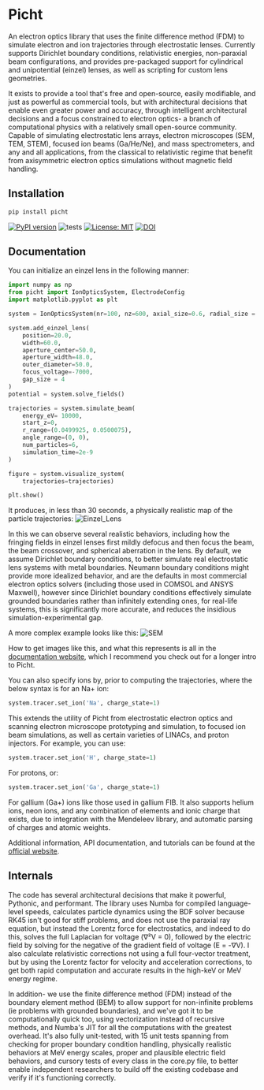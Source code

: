# Picht
An electron optics library that uses the finite difference method (FDM) to simulate electron and ion trajectories through electrostatic lenses. Currently supports Dirichlet boundary conditions, relativistic energies, non-paraxial beam configurations, and provides pre-packaged support for cylindrical and unipotential (einzel) lenses, as well as scripting for custom lens geometries.

It exists to provide a tool that's free and open-source, easily modifiable, and just as powerful as commercial tools, but with architectural decisions that enable even greater power and accuracy, through intelligent architectural decisions and a focus constrained to electron optics- a branch of computational physics with a relatively small open-source community. Capable of simulating electrostatic lens arrays, electron microscopes (SEM, TEM, STEM), focused ion beams (Ga/He/Ne), and mass spectrometers, and any and all applications, from the classical to relativistic regime that benefit from axisymmetric electron optics simulations without magnetic field handling.

## Installation
```bash
pip install picht
```
[![PyPI version](https://img.shields.io/pypi/v/picht.svg)](https://pypi.org/project/picht/) ![tests](https://github.com/rolypolytoy/picht/actions/workflows/tests.yml/badge.svg) [![License: MIT](https://img.shields.io/badge/License-MIT-yellow.svg)](https://opensource.org/licenses/MIT)
[![DOI](https://zenodo.org/badge/DOI/10.5281/zenodo.15376240.svg)](https://doi.org/10.5281/zenodo.15376240)

## Documentation

You can initialize an einzel lens in the following manner:

```python
import numpy as np
from picht import IonOpticsSystem, ElectrodeConfig
import matplotlib.pyplot as plt

system = IonOpticsSystem(nr=100, nz=600, axial_size=0.6, radial_size = 0.1) #all grid units are in mm.

system.add_einzel_lens(
    position=20.0,
    width=60.0,
    aperture_center=50.0,
    aperture_width=48.0,
    outer_diameter=50.0,
    focus_voltage=-7000,
    gap_size = 4
)
potential = system.solve_fields()

trajectories = system.simulate_beam(
    energy_eV= 10000,  
    start_z=0,
    r_range=(0.0499925, 0.0500075),
    angle_range=(0, 0),
    num_particles=6,
    simulation_time=2e-9
)

figure = system.visualize_system(
    trajectories=trajectories)

plt.show()
```
It produces, in less than 30 seconds, a physically realistic map of the particle trajectories:
![Einzel_Lens](https://github.com/user-attachments/assets/d5f92b58-d0d4-4d68-8d23-6b07bb790105)

In this we can observe several realistic behaviors, including how the fringing fields in einzel lenses first mildly defocus and then focus the beam, the beam crossover, and spherical aberration in the lens. By default, we assume Dirichlet boundary conditions, to better simulate real electrostatic lens systems with metal boundaries. Neumann boundary conditions might provide more idealized behavior, and are the defaults in most commercial electron optics solvers (including those used in COMSOL and ANSYS Maxwell), however since Dirichlet boundary conditions effectively simulate grounded boundaries rather than infinitely extending ones, for real-life systems, this is significantly more accurate, and reduces the insidious simulation-experimental gap.

A more complex example looks like this:
![SEM](https://github.com/user-attachments/assets/6fcb361e-1bca-42dc-8548-b18654829814)

How to get images like this, and what this represents is all in the [documentation website](https://rolypolytoy.github.io/picht/), which I recommend you check out for a longer intro to Picht.

You can also specify ions by, prior to computing the trajectories, where the below syntax is for an Na+ ion:

```python
system.tracer.set_ion('Na', charge_state=1)
```

This extends the utility of Picht from electrostatic electron optics and scanning electron microscope prototyping and simulation, to focused ion beam simulations, as well as certain varieties of LINACs, and proton injectors. For example, you can use:

```python
system.tracer.set_ion('H', charge_state=1)
```

For protons, or:

```python
system.tracer.set_ion('Ga', charge_state=1)
```
For gallium (Ga+) ions like those used in gallium FIB. It also supports helium ions, neon ions, and any combination of elements and ionic charge that exists, due to integration with the Mendeleev library, and automatic parsing of charges and atomic weights. 

Additional information, API documentation, and tutorials can be found at the [official website](https://rolypolytoy.github.io/picht/).

## Internals

The code has several architectural decisions that make it powerful, Pythonic, and performant. The library uses Numba for compiled language-level speeds, calculates particle dynamics using the BDF solver because RK45 isn't good for stiff problems, and does not use the paraxial ray equation, but instead the Lorentz force for electrostatics, and indeed to do this, solves the full Laplacian for voltage (∇²V = 0), followed by the electric field by solving for the negative of the gradient field of voltage (E = -∇V). I also calculate relativistic corrections not using a full four-vector treatment, but by using the Lorentz factor for velocity and acceleration corrections, to get both rapid computation and accurate results in the high-keV or MeV energy regime.

In addition- we use the finite difference method (FDM) instead of the boundary element method (BEM) to allow support for non-infinite problems (ie problems with grounded boundaries), and we've got it to be computationally quick too, using vectorization instead of recursive methods, and Numba's JIT for all the computations with the greatest overhead. It's also fully unit-tested, with 15 unit tests spanning from checking for proper boundary condition handling, physically realistic behaviors at MeV energy scales, proper and plausible electric field behaviors, and cursory tests of every class in the core.py file, to better enable independent researchers to build off the existing codebase and verify if it's functioning correctly.
